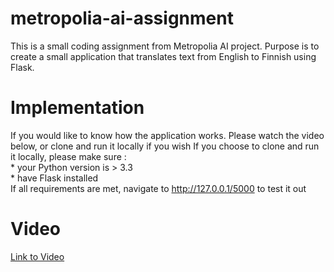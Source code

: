 # metropolia-ai-assignment
This is a small coding assignment from Metropolia AI project. Purpose is to create a small application that translates text from English to Finnish using Flask. 
# Implementation
If you would like to know how the application works. Please watch the video below, or clone and run it locally if you wish
  If you choose to clone and run it locally, please make sure : <br/>
    * your Python version is > 3.3 <br/>
    * have Flask installed <br/>
  If all requirements are met, navigate to http://127.0.0.1/5000 to test it out


# Video 

[Link to Video](https://youtu.be/TXnzwv9v_iA)
